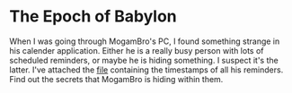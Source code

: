 # The Epoch of Babylon

When I was going through MogamBro's PC, I found something strange in his calender application. Either he is a really busy person with lots of scheduled reminders, or maybe he is hiding something. I suspect it's the latter. I've attached the [file](timestamps.txt) containing the timestamps of all his reminders. Find out the secrets that MogamBro is hiding within them.
